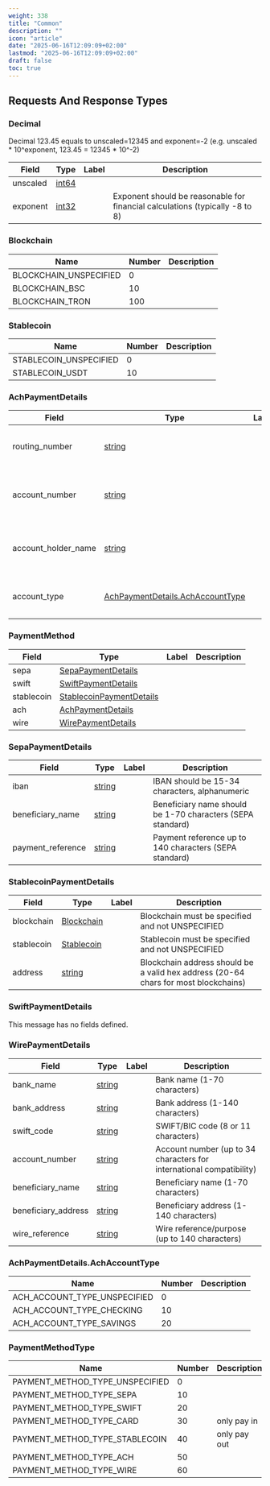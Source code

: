 ```yaml
---
weight: 338
title: "Common"
description: ""
icon: "article"
date: "2025-06-16T12:09:09+02:00"
lastmod: "2025-06-16T12:09:09+02:00"
draft: false
toc: true
---
```



 <!-- end services -->


 <!-- end services -->


##  Requests And Response Types


<a name="tzero-v1-common-Decimal"></a>

### Decimal
Decimal 123.45 equals to unscaled=12345 and exponent=-2 (e.g. unscaled * 10^exponent, 123.45 = 12345 * 10^-2)


| Field | Type | Label | Description |
| ----- | ---- | ----- | ----------- |
| unscaled | [int64](#int64) |  |  |
| exponent | [int32](#int32) |  | Exponent should be reasonable for financial calculations (typically -8 to 8) |






 <!-- end messages -->


<a name="tzero-v1-common-Blockchain"></a>

### Blockchain


| Name | Number | Description |
| ---- | ------ | ----------- |
| BLOCKCHAIN_UNSPECIFIED | 0 |  |
| BLOCKCHAIN_BSC | 10 |  |
| BLOCKCHAIN_TRON | 100 |  |



<a name="tzero-v1-common-Stablecoin"></a>

### Stablecoin


| Name | Number | Description |
| ---- | ------ | ----------- |
| STABLECOIN_UNSPECIFIED | 0 |  |
| STABLECOIN_USDT | 10 |  |


 <!-- end enums -->



<a name="tzero-v1-common-AchPaymentDetails"></a>

### AchPaymentDetails



| Field | Type | Label | Description |
| ----- | ---- | ----- | ----------- |
| routing_number | [string](#string) |  | US bank routing number (9 digits) |
| account_number | [string](#string) |  | US bank account number (up to 17 digits) |
| account_holder_name | [string](#string) |  | Account holder name (1-70 characters) |
| account_type | [AchPaymentDetails.AchAccountType](#tzero-v1-common-AchPaymentDetails-AchAccountType) |  | Account type (checking or savings) |







<a name="tzero-v1-common-PaymentMethod"></a>

### PaymentMethod



| Field | Type | Label | Description |
| ----- | ---- | ----- | ----------- |
| sepa | [SepaPaymentDetails](#tzero-v1-common-SepaPaymentDetails) |  |  |
| swift | [SwiftPaymentDetails](#tzero-v1-common-SwiftPaymentDetails) |  |  |
| stablecoin | [StablecoinPaymentDetails](#tzero-v1-common-StablecoinPaymentDetails) |  |  |
| ach | [AchPaymentDetails](#tzero-v1-common-AchPaymentDetails) |  |  |
| wire | [WirePaymentDetails](#tzero-v1-common-WirePaymentDetails) |  |  |







<a name="tzero-v1-common-SepaPaymentDetails"></a>

### SepaPaymentDetails



| Field | Type | Label | Description |
| ----- | ---- | ----- | ----------- |
| iban | [string](#string) |  | IBAN should be 15-34 characters, alphanumeric |
| beneficiary_name | [string](#string) |  | Beneficiary name should be 1-70 characters (SEPA standard) |
| payment_reference | [string](#string) |  | Payment reference up to 140 characters (SEPA standard) |







<a name="tzero-v1-common-StablecoinPaymentDetails"></a>

### StablecoinPaymentDetails



| Field | Type | Label | Description |
| ----- | ---- | ----- | ----------- |
| blockchain | [Blockchain](#tzero-v1-common-Blockchain) |  | Blockchain must be specified and not UNSPECIFIED |
| stablecoin | [Stablecoin](#tzero-v1-common-Stablecoin) |  | Stablecoin must be specified and not UNSPECIFIED |
| address | [string](#string) |  | Blockchain address should be a valid hex address (20-64 chars for most blockchains) |







<a name="tzero-v1-common-SwiftPaymentDetails"></a>

### SwiftPaymentDetails



This message has no fields defined.






<a name="tzero-v1-common-WirePaymentDetails"></a>

### WirePaymentDetails



| Field | Type | Label | Description |
| ----- | ---- | ----- | ----------- |
| bank_name | [string](#string) |  | Bank name (1-70 characters) |
| bank_address | [string](#string) |  | Bank address (1-140 characters) |
| swift_code | [string](#string) |  | SWIFT/BIC code (8 or 11 characters) |
| account_number | [string](#string) |  | Account number (up to 34 characters for international compatibility) |
| beneficiary_name | [string](#string) |  | Beneficiary name (1-70 characters) |
| beneficiary_address | [string](#string) |  | Beneficiary address (1-140 characters) |
| wire_reference | [string](#string) |  | Wire reference/purpose (up to 140 characters) |






 <!-- end messages -->


<a name="tzero-v1-common-AchPaymentDetails-AchAccountType"></a>

### AchPaymentDetails.AchAccountType


| Name | Number | Description |
| ---- | ------ | ----------- |
| ACH_ACCOUNT_TYPE_UNSPECIFIED | 0 |  |
| ACH_ACCOUNT_TYPE_CHECKING | 10 |  |
| ACH_ACCOUNT_TYPE_SAVINGS | 20 |  |



<a name="tzero-v1-common-PaymentMethodType"></a>

### PaymentMethodType


| Name | Number | Description |
| ---- | ------ | ----------- |
| PAYMENT_METHOD_TYPE_UNSPECIFIED | 0 |  |
| PAYMENT_METHOD_TYPE_SEPA | 10 |  |
| PAYMENT_METHOD_TYPE_SWIFT | 20 |  |
| PAYMENT_METHOD_TYPE_CARD | 30 | only pay in |
| PAYMENT_METHOD_TYPE_STABLECOIN | 40 | only pay out |
| PAYMENT_METHOD_TYPE_ACH | 50 |  |
| PAYMENT_METHOD_TYPE_WIRE | 60 |  |


 <!-- end enums -->

